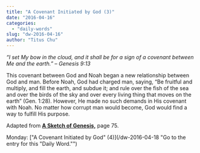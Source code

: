 ```yaml
---
title: "A Covenant Initiated by God (3)"
date: "2016-04-16"
categories: 
  - "daily-words"
slug: "dw-2016-04-16"
author: "Titus Chu"
---
```


_“I set My bow in the cloud, and it shall be for a sign of a covenant between Me and the earth.”_ _– Genesis 9:13_

This covenant between God and Noah began a new relationship between God and man. Before Noah, God had charged man, saying, “Be fruitful and multiply, and fill the earth, and subdue it; and rule over the fish of the sea and over the birds of the sky and over every living thing that moves on the earth” (Gen. 1:28). However, He made no such demands in His covenant with Noah. No matter how corrupt man would become, God would find a way to fulfill His purpose.

Adapted from __[A Sketch of Genesis,](/book-gen-sketch/ "Go to the listing for this book.")__ page 75.

Monday: ["A Covenant Initiated by God" (4)](/dw-2016-04-18 "Go to the entry for this "Daily Word."")
